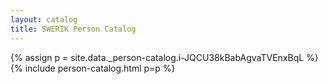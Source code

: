 ```yaml
---
layout: catalog
title: SWERIK Person Catalog
---
```

{% assign p = site.data._person-catalog.i-JQCU38kBabAgvaTVEnxBqL %}
{% include person-catalog.html p=p %}


